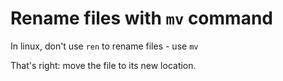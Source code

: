 ﻿# Rename files with `mv` command

In linux, don't use `ren` to rename files - use `mv`

That's right: move the file to its new location.